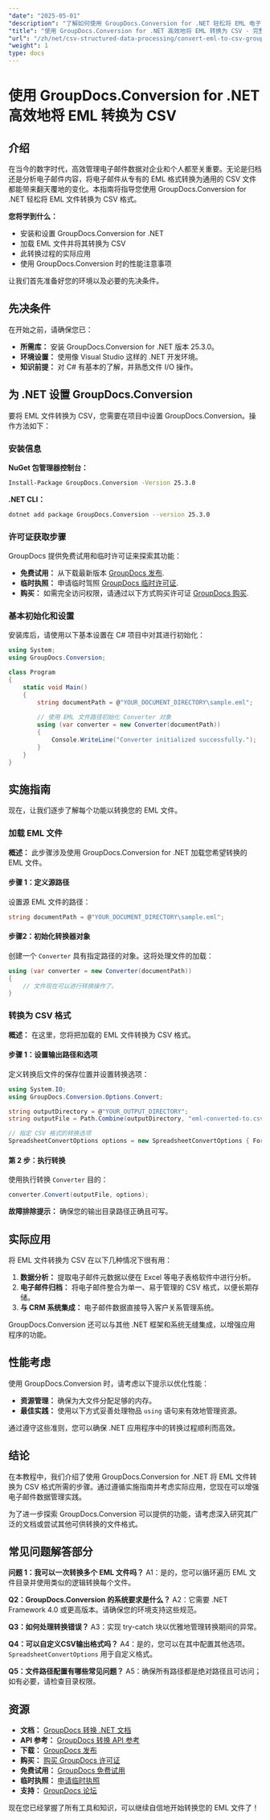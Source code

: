 ```yaml
---
"date": "2025-05-01"
"description": "了解如何使用 GroupDocs.Conversion for .NET 轻松将 EML 电子邮件转换为 CSV 文件。增强您的数据处理能力。"
"title": "使用 GroupDocs.Conversion for .NET 高效地将 EML 转换为 CSV - 完整指南"
"url": "/zh/net/csv-structured-data-processing/convert-eml-to-csv-groupdocs-conversion-net/"
"weight": 1
type: docs
---
```

# 使用 GroupDocs.Conversion for .NET 高效地将 EML 转换为 CSV

## 介绍

在当今的数字时代，高效管理电子邮件数据对企业和个人都至关重要。无论是归档还是分析电子邮件内容，将电子邮件从专有的 EML 格式转换为通用的 CSV 文件都能带来翻天覆地的变化。本指南将指导您使用 GroupDocs.Conversion for .NET 轻松将 EML 文件转换为 CSV 格式。

**您将学到什么：**
- 安装和设置 GroupDocs.Conversion for .NET
- 加载 EML 文件并将其转换为 CSV
- 此转换过程的实际应用
- 使用 GroupDocs.Conversion 时的性能注意事项

让我们首先准备好您的环境以及必要的先决条件。

## 先决条件

在开始之前，请确保您已：
- **所需库：** 安装 GroupDocs.Conversion for .NET 版本 25.3.0。
- **环境设置：** 使用像 Visual Studio 这样的 .NET 开发环境。
- **知识前提：** 对 C# 有基本的了解，并熟悉文件 I/O 操作。

## 为 .NET 设置 GroupDocs.Conversion

要将 EML 文件转换为 CSV，您需要在项目中设置 GroupDocs.Conversion。操作方法如下：

### 安装信息

**NuGet 包管理器控制台：**

```bash
Install-Package GroupDocs.Conversion -Version 25.3.0
```

**.NET CLI：**

```bash
dotnet add package GroupDocs.Conversion --version 25.3.0
```

### 许可证获取步骤

GroupDocs 提供免费试用和临时许可证来探索其功能：
- **免费试用：** 从下载最新版本 [GroupDocs 发布](https://releases。groupdocs.com/conversion/net/).
- **临时执照：** 申请临时驾照 [GroupDocs 临时许可证](https://purchase。groupdocs.com/temporary-license/).
- **购买：** 如需完全访问权限，请通过以下方式购买许可证 [GroupDocs 购买](https://purchase。groupdocs.com/buy).

### 基本初始化和设置

安装库后，请使用以下基本设置在 C# 项目中对其进行初始化：

```csharp
using System;
using GroupDocs.Conversion;

class Program
{
    static void Main()
    {
        string documentPath = @"YOUR_DOCUMENT_DIRECTORY\sample.eml";
        
        // 使用 EML 文件路径初始化 Converter 对象
        using (var converter = new Converter(documentPath))
        {
            Console.WriteLine("Converter initialized successfully.");
        }
    }
}
```

## 实施指南

现在，让我们逐步了解每个功能以转换您的 EML 文件。

### 加载 EML 文件

**概述：** 此步骤涉及使用 GroupDocs.Conversion for .NET 加载您希望转换的 EML 文件。

#### 步骤 1：定义源路径

设置源 EML 文件的路径：

```csharp
string documentPath = @"YOUR_DOCUMENT_DIRECTORY\sample.eml";
```

#### 步骤2：初始化转换器对象

创建一个 `Converter` 具有指定路径的对象。这将处理文件的加载：

```csharp
using (var converter = new Converter(documentPath))
{
    // 文件现在可以进行转换操作了。
}
```

### 转换为 CSV 格式

**概述：** 在这里，您将把加载的 EML 文件转换为 CSV 格式。

#### 步骤 1：设置输出路径和选项

定义转换后文件的保存位置并设置转换选项：

```csharp
using System.IO;
using GroupDocs.Conversion.Options.Convert;

string outputDirectory = @"YOUR_OUTPUT_DIRECTORY";
string outputFile = Path.Combine(outputDirectory, "eml-converted-to.csv");

// 指定 CSV 格式的转换选项
SpreadsheetConvertOptions options = new SpreadsheetConvertOptions { Format = GroupDocs.Conversion.FileTypes.SpreadsheetFileType.Csv };
```

#### 第 2 步：执行转换

使用执行转换 `Converter` 目的：

```csharp
converter.Convert(outputFile, options);
```

**故障排除提示：** 确保您的输出目录路径正确且可写。

## 实际应用

将 EML 文件转换为 CSV 在以下几种情况下很有用：
1. **数据分析：** 提取电子邮件元数据以便在 Excel 等电子表格软件中进行分析。
2. **电子邮件归档：** 将电子邮件整合为单一、易于管理的 CSV 格式，以便长期存储。
3. **与 CRM 系统集成：** 电子邮件数据直接导入客户关系管理系统。

GroupDocs.Conversion 还可以与其他 .NET 框架和系统无缝集成，以增强应用程序的功能。

## 性能考虑

使用 GroupDocs.Conversion 时，请考虑以下提示以优化性能：
- **资源管理：** 确保为大文件分配足够的内存。
- **最佳实践：** 使用以下方式妥善处理物品 `using` 语句来有效地管理资源。

通过遵守这些准则，您可以确保 .NET 应用程序中的转换过程顺利而高效。

## 结论

在本教程中，我们介绍了使用 GroupDocs.Conversion for .NET 将 EML 文件转换为 CSV 格式所需的步骤。通过遵循实施指南并考虑实际应用，您现在可以增强电子邮件数据管理实践。

为了进一步探索 GroupDocs.Conversion 可以提供的功能，请考虑深入研究其广泛的文档或尝试其他可供转换的文件格式。

## 常见问题解答部分

**问题 1：我可以一次转换多个 EML 文件吗？**
A1：是的，您可以循环遍历 EML 文件目录并使用类似的逻辑转换每个文件。

**Q2：GroupDocs.Conversion 的系统要求是什么？**
A2：它需要 .NET Framework 4.0 或更高版本。请确保您的环境支持这些规范。

**Q3：如何处理转换错误？**
A3：实现 try-catch 块以优雅地管理转换期间的异常。

**Q4：可以自定义CSV输出格式吗？**
A4：是的，您可以在其中配置其他选项。 `SpreadsheetConvertOptions` 用于自定义格式。

**Q5：文件路径配置有哪些常见问题？**
A5：确保所有路径都是绝对路径且可访问；如有必要，请检查目录权限。

## 资源

- **文档：** [GroupDocs 转换 .NET 文档](https://docs.groupdocs.com/conversion/net/)
- **API 参考：** [GroupDocs 转换 API 参考](https://reference.groupdocs.com/conversion/net/)
- **下载：** [GroupDocs 发布](https://releases.groupdocs.com/conversion/net/)
- **购买：** [购买 GroupDocs 许可证](https://purchase.groupdocs.com/buy)
- **免费试用：** [GroupDocs 免费试用](https://releases.groupdocs.com/conversion/net/)
- **临时执照：** [申请临时执照](https://purchase.groupdocs.com/temporary-license/)
- **支持：** [GroupDocs 论坛](https://forum.groupdocs.com/c/conversion/10)

现在您已经掌握了所有工具和知识，可以继续自信地开始转换您的 EML 文件了！